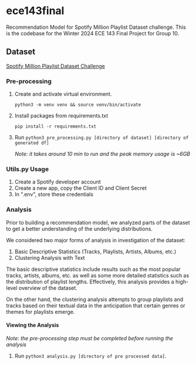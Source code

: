 # ece143final
Recommendation Model for Spotify Million Playlist Dataset challenge. This is the codebase for the Winter 2024 ECE 143 Final Project for Group 10.

## Dataset

[Spotify Million Playlist Dataset Challenge](https://www.aicrowd.com/challenges/spotify-million-playlist-dataset-challenge)

### Pre-processing
1. Create and activate virtual environment.
    ```
    python3 -m venv venv && source venv/bin/activate
    ```
2. Install packages from requirements.txt
    ```
    pip install -r requirements.txt
    ```
3. Run `python3 pre_processing.py [directory of dataset] [directory of generated df]`
   
   *Note: it takes around 10 min to run and the peak memory usage is ~6GB* 

### Utils.py Usage
1. Create a Spotify developer account
2. Create a new app, copy the Client ID and Client Secret
3. In ".env", store these credentials

### Analysis

Prior to building a recommendation model, we analyzed parts of the dataset to get a better understanding of the underlying distributions.

We considered two major forms of analysis in investigation of the dataset:

1. Basic Descriptive Statistics (Tracks, Playlists, Artists, Albums, etc.)
2. Clustering Analysis with Text

The basic descriptive statistics include results such as the most popular tracks, artists, albums, etc. as well as some more detailed statistics such as the distribution of playlist lengths. Effectively, this analysis provides a high-level overview of the dataset.

On the other hand, the clustering analysis attempts to group playlists and tracks based on their textual data in the anticipation that certain genres or themes for playlists emerge.

#### Viewing the Analysis

*Note: the pre-processing step must be completed before running the analysis*

1. Run `python3 analysis.py [directory of pre processed data]`.